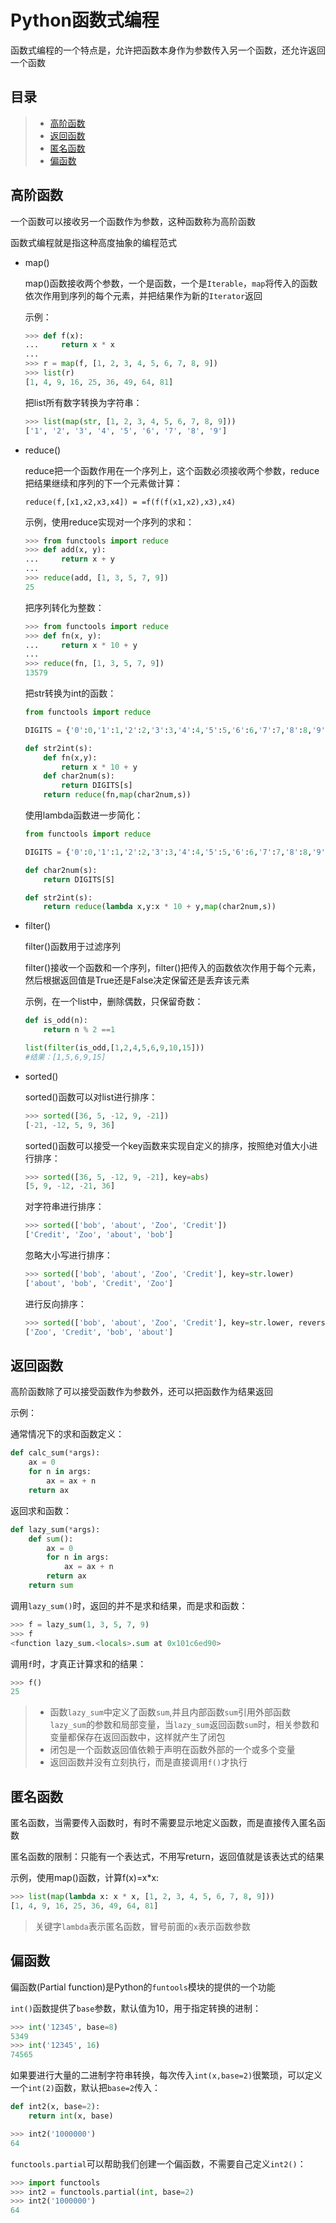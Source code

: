 # Python函数式编程

函数式编程的一个特点是，允许把函数本身作为参数传入另一个函数，还允许返回一个函数

## 目录

> * [高阶函数](#chapter1)
> * [返回函数](#chapter2)
> * [匿名函数](#chapter3)
> * [偏函数](#chapter4)

## 高阶函数 <a id="chapter1"></a> 

一个函数可以接收另一个函数作为参数，这种函数称为高阶函数

函数式编程就是指这种高度抽象的编程范式

- map()

  map()函数接收两个参数，一个是函数，一个是`Iterable`，`map`将传入的函数依次作用到序列的每个元素，并把结果作为新的`Iterator`返回

  示例：

  ```python
  >>> def f(x):
  ...     return x * x
  ...
  >>> r = map(f, [1, 2, 3, 4, 5, 6, 7, 8, 9])
  >>> list(r)
  [1, 4, 9, 16, 25, 36, 49, 64, 81]
  ```

  把list所有数字转换为字符串：

  ```python
  >>> list(map(str, [1, 2, 3, 4, 5, 6, 7, 8, 9]))
  ['1', '2', '3', '4', '5', '6', '7', '8', '9']
  ```

- reduce()

  reduce把一个函数作用在一个序列上，这个函数必须接收两个参数，reduce把结果继续和序列的下一个元素做计算：

  ```
  reduce(f,[x1,x2,x3,x4]) = =f(f(f(x1,x2),x3),x4)
  ```

  示例，使用reduce实现对一个序列的求和：

  ```python
  >>> from functools import reduce
  >>> def add(x, y):
  ...     return x + y
  ...
  >>> reduce(add, [1, 3, 5, 7, 9])
  25
  ```

  把序列转化为整数：

  ```python
  >>> from functools import reduce
  >>> def fn(x, y):
  ...     return x * 10 + y
  ...
  >>> reduce(fn, [1, 3, 5, 7, 9])
  13579
  ```

  把str转换为int的函数：

  ```python
  from functools import reduce
  
  DIGITS = {'0':0,'1':1,'2':2,'3':3,'4':4,'5':5,'6':6,'7':7,'8':8,'9':9}
  
  def str2int(s):
      def fn(x,y):
          return x * 10 + y
      def char2num(s):
          return DIGITS[s]
      return reduce(fn,map(char2num,s))
  ```

  使用lambda函数进一步简化：

  ```python
  from functools import reduce
  
  DIGITS = {'0':0,'1':1,'2':2,'3':3,'4':4,'5':5,'6':6,'7':7,'8':8,'9':9}
  
  def char2num(s):
      return DIGITS[S]
  
  def str2int(s):
      return reduce(lambda x,y:x * 10 + y,map(char2num,s))
  ```

- filter()

  filter()函数用于过滤序列

  filter()接收一个函数和一个序列，filter()把传入的函数依次作用于每个元素，然后根据返回值是True还是False决定保留还是丢弃该元素

  示例，在一个list中，删除偶数，只保留奇数：

  ```python
  def is_odd(n):
      return n % 2 ==1
  
  list(filter(is_odd,[1,2,4,5,6,9,10,15]))
  #结果：[1,5,6,9,15]
  ```

- sorted()

  sorted()函数可以对list进行排序：

  ```python
  >>> sorted([36, 5, -12, 9, -21])
  [-21, -12, 5, 9, 36]
  ```

  sorted()函数可以接受一个key函数来实现自定义的排序，按照绝对值大小进行排序：

  ```python
  >>> sorted([36, 5, -12, 9, -21], key=abs)
  [5, 9, -12, -21, 36]
  ```

  对字符串进行排序：

  ```python
  >>> sorted(['bob', 'about', 'Zoo', 'Credit'])
  ['Credit', 'Zoo', 'about', 'bob']
  ```

  忽略大小写进行排序：

  ```python
  >>> sorted(['bob', 'about', 'Zoo', 'Credit'], key=str.lower)
  ['about', 'bob', 'Credit', 'Zoo']
  ```

  进行反向排序：

  ```python
  >>> sorted(['bob', 'about', 'Zoo', 'Credit'], key=str.lower, reverse=True)
  ['Zoo', 'Credit', 'bob', 'about']
  ```

## 返回函数 <a id="chapter2"></a>

高阶函数除了可以接受函数作为参数外，还可以把函数作为结果返回

示例：

通常情况下的求和函数定义：

```python
def calc_sum(*args):
    ax = 0
    for n in args:
        ax = ax + n
    return ax
```

返回求和函数：

```python
def lazy_sum(*args):
    def sum():
        ax = 0
        for n in args:
            ax = ax + n
        return ax
    return sum
```

调用`lazy_sum()`时，返回的并不是求和结果，而是求和函数：

```python
>>> f = lazy_sum(1, 3, 5, 7, 9)
>>> f
<function lazy_sum.<locals>.sum at 0x101c6ed90>
```

调用`f`时，才真正计算求和的结果：

```python
>>> f()
25
```

> * 函数`lazy_sum`中定义了函数`sum`,并且内部函数`sum`引用外部函数`lazy_sum`的参数和局部变量，当`lazy_sum`返回函数`sum`时，相关参数和变量都保存在返回函数中，这样就产生了闭包
> * 闭包是一个函数返回值依赖于声明在函数外部的一个或多个变量
> * 返回函数并没有立刻执行，而是直接调用`f()`才执行

## 匿名函数 <a id="chapter3"></a>

匿名函数，当需要传入函数时，有时不需要显示地定义函数，而是直接传入匿名函数

匿名函数的限制：只能有一个表达式，不用写return，返回值就是该表达式的结果

示例，使用map()函数，计算f(x)=x*x:

```python
>>> list(map(lambda x: x * x, [1, 2, 3, 4, 5, 6, 7, 8, 9]))
[1, 4, 9, 16, 25, 36, 49, 64, 81]
```

> 关键字`lambda`表示匿名函数，冒号前面的`x`表示函数参数

## 偏函数 <a id="chapter4"></a>

偏函数(Partial function)是Python的`funtools`模块的提供的一个功能

`int()`函数提供了`base`参数，默认值为10，用于指定转换的进制：

```python
>>> int('12345', base=8)
5349
>>> int('12345', 16)
74565
```

如果要进行大量的二进制字符串转换，每次传入`int(x,base=2)`很繁琐，可以定义一个`int(2)`函数，默认把`base=2`传入：

```python
def int2(x, base=2):
    return int(x, base)

>>> int2('1000000')
64
```

`functools.partial`可以帮助我们创建一个偏函数，不需要自己定义`int2()`：

```python
>>> import functools
>>> int2 = functools.partial(int, base=2)
>>> int2('1000000')
64
```

